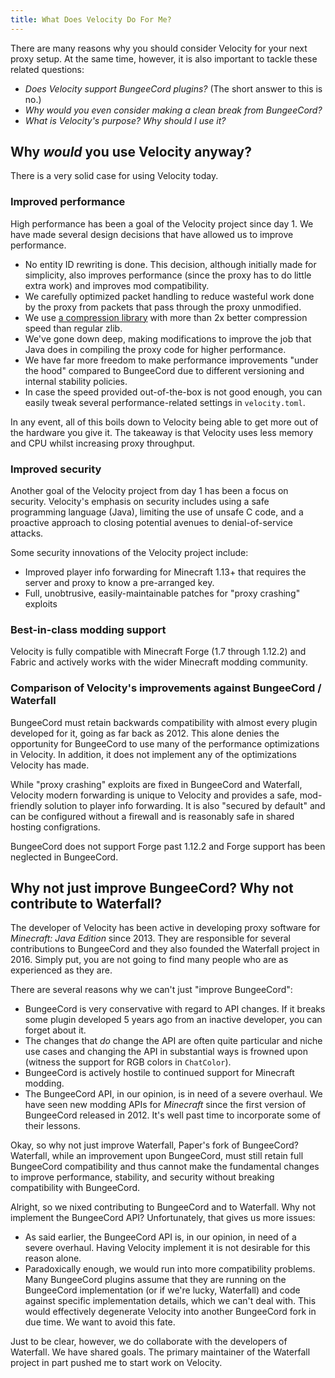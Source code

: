```yaml
---
title: What Does Velocity Do For Me?
---
```


There are many reasons why you should consider Velocity for your next proxy setup. At the same time, however, it is also important to tackle these related questions:

* _Does Velocity support BungeeCord plugins?_ (The short answer to this is no.)
* _Why would you even consider making a clean break from BungeeCord?_
* _What is Velocity's purpose? Why should I use it?_

## Why _would_ you use Velocity anyway?

There is a very solid case for using Velocity today.

### Improved performance

High performance has been a goal of the Velocity project since day 1. We have made several design decisions that have
allowed us to improve performance.

* No entity ID rewriting is done. This decision, although initially made for simplicity, also improves performance (since
  the proxy has to do little extra work) and improves mod compatibility.
* We carefully optimized packet handling to reduce wasteful work done by the proxy from packets that pass through the
  proxy unmodified.
* We use [a compression library](https://github.com/ebiggers/libdeflate) with more than 2x better compression
  speed than regular zlib.
* We've gone down deep, making modifications to improve the job that Java does in compiling the proxy code for higher
  performance.
* We have far more freedom to make performance improvements "under the hood" compared to BungeeCord due to different
  versioning and internal stability policies.
* In case the speed provided out-of-the-box is not good enough, you can easily tweak several performance-related settings
  in `velocity.toml`.

In any event, all of this boils down to Velocity being able to get more out of the hardware you give it. The takeaway is
that Velocity uses less memory and CPU whilst increasing proxy throughput.

### Improved security

Another goal of the Velocity project from day 1 has been a focus on security. Velocity's emphasis on security includes
using a safe programming language (Java), limiting the use of unsafe C code, and a proactive approach to closing potential
avenues to denial-of-service attacks.

Some security innovations of the Velocity project include:

* Improved player info forwarding for Minecraft 1.13+ that requires the server and proxy to know a pre-arranged
  key.
* Full, unobtrusive, easily-maintainable patches for "proxy crashing" exploits

### Best-in-class modding support

Velocity is fully compatible with Minecraft Forge (1.7 through 1.12.2) and Fabric and actively works with the wider Minecraft
modding community.

### Comparison of Velocity's improvements against BungeeCord / Waterfall

BungeeCord must retain backwards compatibility with almost every plugin developed for it, going as far back as 2012.
This alone denies the opportunity for BungeeCord to use many of the performance optimizations in Velocity. In addition,
it does not implement any of the optimizations Velocity has made.

While "proxy crashing" exploits are fixed in BungeeCord and Waterfall, Velocity modern forwarding is unique
to Velocity and provides a safe, mod-friendly solution to player info forwarding. It is also "secured by default" and can
be configured without a firewall and is reasonably safe in shared hosting configrations.

BungeeCord does not support Forge past 1.12.2 and Forge support has been neglected in BungeeCord.

## Why not just improve BungeeCord? Why not contribute to Waterfall?

The developer of Velocity has been active in developing proxy software for _Minecraft: Java Edition_ since 2013.
They are responsible for several contributions to BungeeCord and they also founded the Waterfall project in 2016. Simply
put, you are not going to find many people who are as experienced as they are.

There are several reasons why we can't just "improve BungeeCord":

* BungeeCord is very conservative with regard to API changes. If it breaks some plugin developed 5 years ago
  from an inactive developer, you can forget about it.
* The changes that _do_ change the API are often quite particular and niche use cases and changing the API in substantial
  ways is frowned upon (witness the support for RGB colors in `ChatColor`).
* BungeeCord is actively hostile to continued support for Minecraft modding.
* The BungeeCord API, in our opinion, is in need of a severe overhaul. We have seen new modding APIs for _Minecraft_ since the first
  version of BungeeCord released in 2012. It's well past time to incorporate some of their lessons.

Okay, so why not just improve Waterfall, Paper's fork of BungeeCord? Waterfall, while an improvement upon BungeeCord,
must still retain full BungeeCord compatibility and thus cannot make the fundamental changes to improve performance,
stability, and security without breaking compatibility with BungeeCord.

Alright, so we nixed contributing to BungeeCord and to Waterfall. Why not implement the BungeeCord API? Unfortunately,
that gives us more issues:

* As said earlier, the BungeeCord API is, in our opinion, in need of a severe overhaul. Having Velocity
  implement it is not desirable for this reason alone.
* Paradoxically enough, we would run into more compatibility problems. Many BungeeCord plugins assume that
  they are running on the BungeeCord implementation (or if we're lucky, Waterfall) and code against specific
  implementation details, which we can't deal with. This would effectively degenerate Velocity into another
  BungeeCord fork in due time. We want to avoid this fate.

Just to be clear, however, we do collaborate with the developers of Waterfall. We have shared goals. The primary
maintainer of the Waterfall project in part pushed me to start work on Velocity.